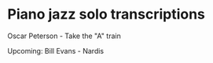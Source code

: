 # Piano jazz solo transcriptions

Oscar Peterson - Take the "A" train

Upcoming: 
Bill Evans - Nardis
